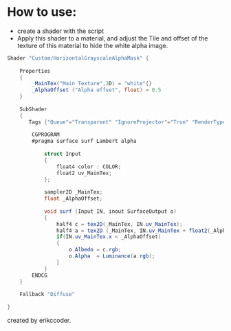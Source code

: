 # How to use:

 * create a shader with the script
 * Apply this shader to a material, and adjust the Tile and offset of the texture of this material to hide the white alpha image.
 
```csharp
Shader "Custom/HorizontalGrayscaleAlphaMask" {
 
    Properties
    {
        _MainTex("Main Texture",2D) = "white"{}
		_AlphaOffset ("Alpha offset", float) = 0.5
    }
   
    SubShader
    {
       Tags {"Queue"="Transparent" "IgnoreProjector"="True" "RenderType"="Transparent"}
       
        CGPROGRAM
        #pragma surface surf Lambert alpha
        
            struct Input
            {
                float4 color : COLOR;
                float2 uv_MainTex;
            };
           
            sampler2D _MainTex;
			float _AlphaOffset;
   
            void surf (Input IN, inout SurfaceOutput o)
            {
				half4 c = tex2D(_MainTex, IN.uv_MainTex);			
                half4 a = tex2D (_MainTex, IN.uv_MainTex + float2(_AlphaOffset, 0) );	
                if(IN.uv_MainTex.x < _AlphaOffset)
                {            
					o.Albedo = c.rgb;
					o.Alpha  = Luminance(a.rgb);
				}
            }
        ENDCG
    }
   
    Fallback "Diffuse"
 
}
```
created by erikccoder.

